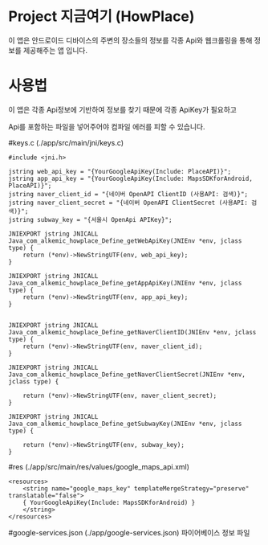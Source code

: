 # Project 지금여기 (HowPlace)

이 앱은 안드로이드 디바이스의 주변의 장소들의 정보를 각종 Api와 웹크롤링을 통해 정보를 제공해주는 앱 입니다.

# 사용법

이 앱은 각종 Api정보에 기반하여 정보를 찾기 때문에 각종 ApiKey가 필요하고

Api를 포함하는 파일을 넣어주어야 컴파일 에러를 피할 수 있습니다.

#keys.c (./app/src/main/jni/keys.c)
```
#include <jni.h>

jstring web_api_key = "{YourGoogleApiKey(Include: PlaceAPI)}";
jstring app_api_key = "{YourGoogleApiKey(Include: MapsSDKforAndroid, PlaceAPI)}";
jstring naver_client_id = "{네이버 OpenAPI ClientID (사용API: 검색)}";
jstring naver_client_secret = "{네이버 OpenAPI ClientSecret (사용API: 검색)}";
jstring subway_key = "{서울시 OpenApi APIKey}"; 

JNIEXPORT jstring JNICALL
Java_com_alkemic_howplace_Define_getWebApiKey(JNIEnv *env, jclass type) {
    return (*env)->NewStringUTF(env, web_api_key);
}

JNIEXPORT jstring JNICALL
Java_com_alkemic_howplace_Define_getAppApiKey(JNIEnv *env, jclass type) {
    return (*env)->NewStringUTF(env, app_api_key);
}


JNIEXPORT jstring JNICALL
Java_com_alkemic_howplace_Define_getNaverClientID(JNIEnv *env, jclass type) {
    return (*env)->NewStringUTF(env, naver_client_id);
}

JNIEXPORT jstring JNICALL
Java_com_alkemic_howplace_Define_getNaverClientSecret(JNIEnv *env, jclass type) {

    return (*env)->NewStringUTF(env, naver_client_secret);
}

JNIEXPORT jstring JNICALL
Java_com_alkemic_howplace_Define_getSubwayKey(JNIEnv *env, jclass type) {

    return (*env)->NewStringUTF(env, subway_key);
}

```

#res (./app/src/main/res/values/google_maps_api.xml)
```
<resources>
    <string name="google_maps_key" templateMergeStrategy="preserve" translatable="false">
    { YourGoogleApiKey(Include: MapsSDKforAndroid) }
    </string>
</resources>
```

#google-services.json (./app/google-services.json)
파이어베이스 정보 파일


